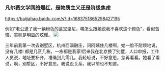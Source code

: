 ### 凡尔赛文学网络爆红，是物质主义还是阶级焦虑
https://baijiahao.baidu.com/s?id=1683751865258427195

例如“老公送了我一辆粉色的蓝宝坚尼，唉怎么跟她说我不喜欢这个颜色”，看似苦恼，实则是明显的炫耀。
<img src="https://pics5.baidu.com/feed/4d086e061d950a7bbaa76497a4a4fedef3d3c954.jpeg?token=bc9abc8756c255f7e661d68456e70322">

三年前我第一次去别墅区，杭州西溪融庄，问阿姨住几楼啊，她一脸不耐烦地说，没有几楼! 都是几区几栋，一栋都是我家!后来我在北京换了别墅，人口申报，工作人员说，地址要补齐，准确到几零几。我轻轻说，不好意思，您再看看。她看了看说，啊，别墅区，不好意思。我说没关系，我以前也不知道。
